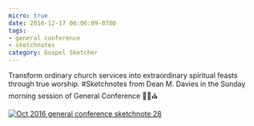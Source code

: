 ```yaml
---
micro: true
date: 2016-12-17 06:06:09-0700
tags:
- general conference
- sketchnotes
category: Gospel Sketcher
---
```


Transform ordinary church services into extraordinary spiritual feasts through true worship.
#Sketchnotes from Dean M. Davies in the Sunday morning session of General Conference ✍🏼⛪️

[![Oct 2016 general conference sketchnote 28](http://www.gospelsketcher.org/uploads/2018/3f9ff9bd4f.jpg)](http://www.gospelsketcher.org/uploads/2018/3f9ff9bd4f.jpg)